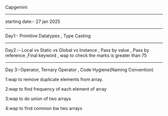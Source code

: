 Capgemini

------------
starting date:-  27 jan 2025

-----------------------------

Day1:- Primitive Datatypes , Type Casting

------------------------------------------------------------------------------

Day2 :- Local vs Static vs Global vs Instance , Pass by value , Pass by reference ,Final keyword , wap to check the marks is greater than 75

--------------------------------------------------------------------------------------------

Day 3:-Operator, Ternary Operator , Code Hygiene(Naming Convention) 

1:wap to remove duplicate elements from array.

2:wap to find frequency of each element of array

3:wap to do union of two arrays

4:wap to find common bw two arrays 




